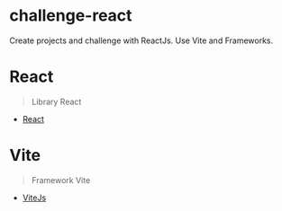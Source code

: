 # challenge-react
Create projects and challenge with ReactJs. Use Vite and Frameworks. 

# React
> Library React 
- [React](https://react.dev/)

# Vite
> Framework Vite
- [ViteJs](https://vitejs.dev/)